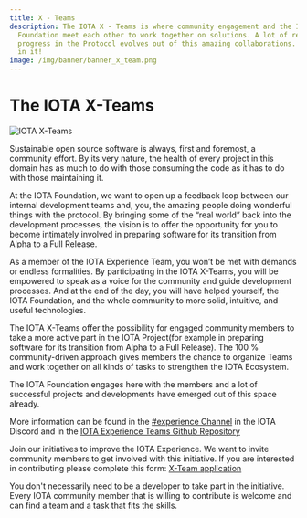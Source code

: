 ```yaml
---
title: X - Teams
description: The IOTA X - Teams is where community engagement and the IOTA
  Foundation meet each other to work together on solutions. A lot of real
  progress in the Protocol evolves out of this amazing collaborations. Take part
  in it!
image: /img/banner/banner_x_team.png
---
```


# The IOTA X-Teams

![IOTA X-Teams](/img/banner/banner_x_team.png)

Sustainable open source software is always, first and foremost, a community effort. By its very nature, the health of every project in this domain has as much to do with those consuming the code as it has to do with those maintaining it.

At the IOTA Foundation, we want to open up a feedback loop between our internal development teams and, you, the amazing people doing wonderful things with the protocol. By bringing some of the “real world” back into the development processes, the vision is to offer the opportunity for you to become intimately involved in preparing software for its transition from Alpha to a Full Release.

As a member of the IOTA Experience Team, you won’t be met with demands or endless formalities. By participating in the IOTA X-Teams, you will be empowered to speak as a voice for the community and guide development processes. And at the end of the day, you will have helped yourself, the IOTA Foundation, and the whole community to more solid, intuitive, and useful technologies.

The IOTA X-Teams offer the possibility for engaged community members to take a more active part in the IOTA Project(for example in preparing software for its
transition from Alpha to a Full Release). The 100 % community-driven approach gives members the chance to organize Teams and work together on all kinds of tasks to strengthen the IOTA Ecosystem.

The IOTA Foundation engages here with the members and a lot of successful projects and developments have emerged out of this space already.

More information can be found in the [#experience Channel](https://discord.com/channels/397872799483428865/701857063923351582) in the IOTA Discord and in the [IOTA Experience Teams Github Repository](https://github.com/iota-community/IOTA-eXperience-Team)

Join our initiatives to improve the IOTA Experience. We want to invite community members to get involved with this initiative. If you are interested in contributing please complete this form: [X-Team application](https://docs.google.com/forms/d/e/1FAIpQLScBFw-xPHy1s8W3RnA3MFAni590p4VlGBXi75obGWUzUoB59A/viewform)

You don't necessarily need to be a developer to take part in the initiative. Every IOTA community member that is willing to contribute is welcome and can find a team and a task that fits the skills.
